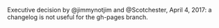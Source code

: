Executive decision by @jimmynotjim and @Scotchester, April 4, 2017:
a changelog is not useful for the gh-pages branch.

